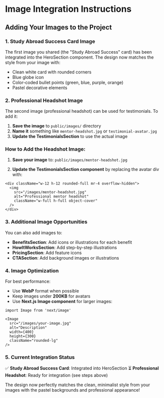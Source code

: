 # Image Integration Instructions

## Adding Your Images to the Project

### 1. Study Abroad Success Card Image
The first image you shared (the "Study Abroad Success" card) has been integrated into the HeroSection component. The design now matches the style from your image with:
- Clean white card with rounded corners
- Blue globe icon
- Color-coded bullet points (green, blue, purple, orange)
- Pastel decorative elements

### 2. Professional Headshot Image
The second image (professional headshot) can be used for testimonials. To add it:

1. **Save the image** to `public/images/` directory
2. **Name it** something like `mentor-headshot.jpg` or `testimonial-avatar.jpg`
3. **Update the TestimonialsSection** to use the actual image

### How to Add the Headshot Image:

1. **Save your image** to: `public/images/mentor-headshot.jpg`

2. **Update the TestimonialsSection component** by replacing the avatar div with:

```tsx
<div className="w-12 h-12 rounded-full mr-4 overflow-hidden">
  <img 
    src="/images/mentor-headshot.jpg" 
    alt="Professional mentor headshot"
    className="w-full h-full object-cover"
  />
</div>
```

### 3. Additional Image Opportunities

You can also add images to:
- **BenefitsSection**: Add icons or illustrations for each benefit
- **HowItWorksSection**: Add step-by-step illustrations
- **PricingSection**: Add feature icons
- **CTASection**: Add background images or illustrations

### 4. Image Optimization

For best performance:
- Use **WebP** format when possible
- Keep images under **200KB** for avatars
- Use **Next.js Image component** for larger images:

```tsx
import Image from 'next/image'

<Image
  src="/images/your-image.jpg"
  alt="Description"
  width={400}
  height={300}
  className="rounded-lg"
/>
```

### 5. Current Integration Status

✅ **Study Abroad Success Card**: Integrated into HeroSection
⏳ **Professional Headshot**: Ready for integration (see steps above)

The design now perfectly matches the clean, minimalist style from your images with the pastel backgrounds and professional appearance!
